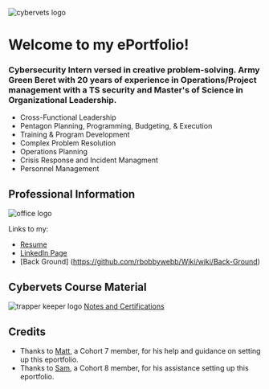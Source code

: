 ![cybervets logo](https://user-images.githubusercontent.com/106774935/172203640-49ea8c2c-9eb7-40f9-8da7-c48298e96fd0.jpg)
# Welcome to my ePortfolio!
### Cybersecurity Intern versed in creative problem-solving. Army Green Beret with 20 years of experience in Operations/Project management with a TS security and Master's of Science in Organizational Leadership.                                                                                             
- Cross-Functional Leadership 
- Pentagon Planning, Programming, Budgeting, & Execution 
- Training & Program Development 
- Complex Problem Resolution 
- Operations Planning 
- Crisis Response and Incident Managment 
- Personnel Management
## Professional Information

![office logo](https://user-images.githubusercontent.com/106774935/178737028-34bdf71e-9943-4266-9678-7d6de1c3bd5f.png)


Links to my:
* [Resume](https://github.com/rbobbywebb/Wiki/wiki/Resume) 
* [LinkedIn Page](https://www.linkedin.com/in/robert-webb-18136b240/)
* [Back Ground] (https://github.com/rbobbywebb/Wiki/wiki/Back-Ground)

## Cybervets Course Material

![trapper keeper logo](https://user-images.githubusercontent.com/106774935/178569787-4d88d24f-1541-43f9-8470-ac4db26e968f.png) [Notes and Certifications](https://github.com/users/rbobbywebb/projects/1/views/1?layout=board)
  
## Credits 
* Thanks to [Matt](https://github.com/ellismj/CyberVets-ePortfolio), a Cohort 7 member, for his help and guidance on setting up this eportfolio.
* Thanks to [Sam](https://github.com/SamuelMc24/CyberVets-ePortfolio), a Cohort 8 member, for his assistance setting up this eportfolio.
